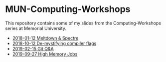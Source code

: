 # MUN-Computing-Workshops

This repository contains some of my slides from 
the Computing-Workshops series at Memorial University.

* [2018-01-12 Meltdown & Spectre](https://ostueker.github.io/mun-computing-workshops/2018-01-12-Meltdown-Spectre.html)
* [2018-10-12 De-mystifying compiler flags](https://ostueker.github.io/mun-computing-workshops/2018-10-19-Compiler-Flags.html)
* [2019-02-15 Git Q&A](https://ostueker.github.io/mun-computing-workshops/2019-02-15-Git-QandA.html)
* [2019-09-27 High Memory Jobs](https://ostueker.github.io/mun-computing-workshops/2019-09-27-High-Memory-Gaussian.html)
